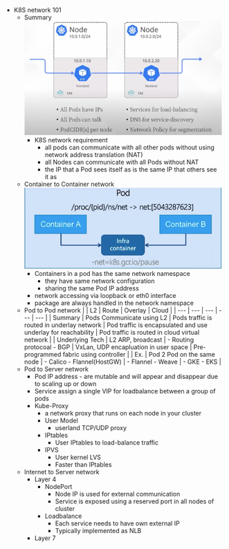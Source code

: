 
- K8S network 101
  - Summary
    ![img.png](k8s_network_summary.png)
    - K8S network requirement
      - all pods can communicate with all other pods without using network address translation (NAT)
      - all Nodes can communicate with all Pods without NAT
      - the IP that a Pod sees itself as is the same IP that others see it as
  - Container to Container network
    ![img.png](k8s_network_pod.png)
    - Containers in a pod has the same network namespace
      - they have same network configuration
      - sharing the same Pod IP address
    - network accessing via loopback or eth0 interface
    - package are always handled in the network namespace
  - Pod to Pod network
|  | L2 | Route | Overlay | Cloud |
| --- | --- | --- | --- | --- |
| Summary | Pods Communicate using L2 | Pods traffic is routed in underlay network | Pod traffic is encapsulated and use underlay for reachability | Pod traffic is routed in cloud virtual network |
| Underlying Tech | L2 ARP, broadcast | - Routing protocoal - BGP | VxLan, UDP encapluation in user space | Pre-programmed fabric using controller |
| Ex. | Pod 2 Pod on the same node | - Calico - Flannel(HostGW) | - Flannel - Weave | - GKE - EKS |
  - Pod to Server network
    - Pod IP address - are mutable and will appear and disappear due to scaling up or down
    - Service assign a single VIP for loadbalance between a group of pods
    - Kube-Proxy
      - a network proxy that runs on each node in your cluster
      - User Model
        - userland TCP/UDP proxy
      - IPtables
        - User IPtables to load-balance traffic
      - IPVS
        - User kernel LVS
        - Faster than IPtables
  - Internet to Server network
    - Layer 4
      - NodePort
        - Node IP is used for external communication
        - Service is exposed using a reserved port in all nodes of cluster
      - Loadbalance
        - Each service needs to have own external IP
        - Typically implemented as NLB
    - Layer 7

